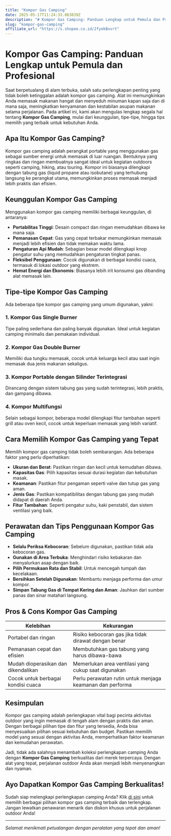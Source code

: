 ```yaml
---
title: "Kompor Gas Camping"
date: 2025-05-17T11:24:33.863839Z
description: "# Kompor Gas Camping: Panduan Lengkap untuk Pemula dan Profesional..."
slug: "kompor-gas-camping"
affiliate_url: "https://s.shopee.co.id/2fyekBxvrt"
---
```

# Kompor Gas Camping: Panduan Lengkap untuk Pemula dan Profesional

Saat berpetualang di alam terbuka, salah satu perlengkapan penting yang tidak boleh ketinggalan adalah kompor gas camping. Alat ini memungkinkan Anda memasak makanan hangat dan menyeduh minuman kapan saja dan di mana saja, meningkatkan kenyamanan dan kestabilan asupan makanan selama perjalanan. Pada artikel ini, kami akan mengulas lengkap segala hal tentang **Kompor Gas Camping**, mulai dari keunggulan, tipe-tipe, hingga tips memilih yang terbaik untuk kebutuhan Anda.

## Apa Itu Kompor Gas Camping?

Kompor gas camping adalah perangkat portable yang menggunakan gas sebagai sumber energi untuk memasak di luar ruangan. Bentuknya yang ringkas dan ringan membuatnya sangat ideal untuk kegiatan outdoors seperti camping, hiking, atau touring. Kompor ini biasanya dilengkapi dengan tabung gas (liquid propane atau isobutane) yang terhubung langsung ke perangkat utama, memungkinkan proses memasak menjadi lebih praktis dan efisien.

## Keunggulan Kompor Gas Camping

Menggunakan kompor gas camping memiliki berbagai keunggulan, di antaranya:

- **Portabilitas Tinggi**: Desain compact dan ringan memudahkan dibawa ke mana saja.
- **Pemanasan Cepat**: Gas yang cepat terbakar memungkinkan memasak menjadi lebih efisien dan tidak memakan waktu lama.
- **Pengaturan Api Mudah**: Sebagian besar model dilengkapi knop pengatur suhu yang memudahkan pengaturan tingkat panas.
- **Fleksibel Penggunaan**: Cocok digunakan di berbagai kondisi cuaca, termasuk di lokasi outdoor yang ekstrem.
- **Hemat Energi dan Ekonomis**: Biasanya lebih irit konsumsi gas dibanding alat memasak lain.

## Tipe-tipe Kompor Gas Camping

Ada beberapa tipe kompor gas camping yang umum digunakan, yakni:

### 1. Kompor Gas Single Burner
Tipe paling sederhana dan paling banyak digunakan. Ideal untuk kegiatan camping minimalis dan pemakaian individual.

### 2. Kompor Gas Double Burner
Memiliki dua tungku memasak, cocok untuk keluarga kecil atau saat ingin memasak dua jenis makanan sekaligus.

### 3. Kompor Portable dengan Silinder Terintegrasi
Dirancang dengan sistem tabung gas yang sudah terintegrasi, lebih praktis, dan gampang dibawa.

### 4. Kompor Multifungsi
Selain sebagai kompor, beberapa model dilengkapi fitur tambahan seperti grill atau oven kecil, cocok untuk keperluan memasak yang lebih variatif.

## Cara Memilih Kompor Gas Camping yang Tepat

Memilih kompor gas camping tidak boleh sembarangan. Ada beberapa faktor yang perlu diperhatikan:

- **Ukuran dan Berat**: Pastikan ringan dan kecil untuk kemudahan dibawa.
- **Kapasitas Gas**: Pilih kapasitas sesuai durasi kegiatan dan kebutuhan masak.
- **Keamanan**: Pastikan fitur pengaman seperti valve dan tutup gas yang aman.
- **Jenis Gas**: Pastikan kompatibilitas dengan tabung gas yang mudah didapat di daerah Anda.
- **Fitur Tambahan**: Seperti pengatur suhu, kaki penstabil, dan sistem ventilasi yang baik.

## Perawatan dan Tips Penggunaan Kompor Gas Camping

- **Selalu Periksa Kebocoran**: Sebelum digunakan, pastikan tidak ada kebocoran gas.
- **Gunakan di Area Terbuka**: Menghindari risiko kebakaran dan menyalurkan asap dengan baik.
- **Pilih Permukaan Rata dan Stabil**: Untuk mencegah tumpah dan kecelakaan.
- **Bersihkan Setelah Digunakan**: Membantu menjaga performa dan umur kompor.
- **Simpan Tabung Gas di Tempat Kering dan Aman**: Jauhkan dari sumber panas dan sinar matahari langsung.

## Pros & Cons Kompor Gas Camping

| Kelebihan | Kekurangan |
|--------------|--------------|
| Portabel dan ringan | Risiko kebocoran gas jika tidak dirawat dengan benar |
| Pemanasan cepat dan efisien | Membutuhkan gas tabung yang harus dibawa-bawa |
| Mudah dioperasikan dan dikendalikan | Memerlukan area ventilasi yang cukup saat digunakan |
| Cocok untuk berbagai kondisi cuaca | Perlu perawatan rutin untuk menjaga keamanan dan performa |

## Kesimpulan

Kompor gas camping adalah perlengkapan vital bagi pecinta aktivitas outdoor yang ingin memasak di tengah alam dengan praktis dan aman. Dengan berbagai pilihan tipe dan fitur yang tersedia, Anda bisa menyesuaikan pilihan sesuai kebutuhan dan budget. Pastikan memilih model yang sesuai dengan aktivitas Anda, memperhatikan faktor keamanan dan kemudahan perawatan.

Jadi, tidak ada salahnya menambah koleksi perlengkapan camping Anda dengan **Kompor Gas Camping** berkualitas dari merek terpercaya. Dengan alat yang tepat, perjalanan outdoor Anda akan menjadi lebih menyenangkan dan nyaman.

## Ayo Dapatkan Kompor Gas Camping Berkualitas!

Sudah siap melengkapi perlengkapan camping Anda? Klik [di sini](https://s.shopee.co.id/2fyekBxvrt) untuk memilih berbagai pilihan kompor gas camping terbaik dan terlengkap. Jangan lewatkan penawaran menarik dan diskon khusus untuk perjalanan outdoor Anda!

---

*Selamat menikmati petualangan dengan peralatan yang tepat dan aman!*